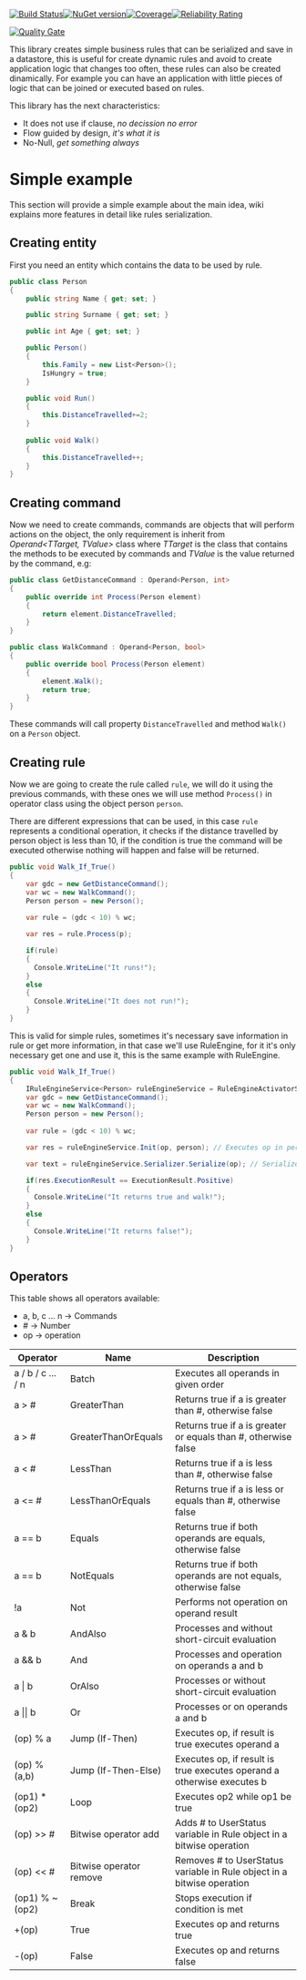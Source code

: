 [![Build Status](https://tfsprodweu2.visualstudio.com/Ab1015571-a4cf-4375-8c55-56c5c90abe5d/Sprocket/_apis/build/status/Sprocket-ASP.NET%20Core-CI?branchName=master)](https://tfsprodweu2.visualstudio.com/Ab1015571-a4cf-4375-8c55-56c5c90abe5d/Sprocket/_build/latest?definitionId=18&branchName=master)[![NuGet version](https://img.shields.io/nuget/v/RaraAvis.Sprocket?label=NuGet)](https://img.shields.io/nuget/v/RaraAvis.Sprocket?label=NuGet)[![Coverage](https://sonarcloud.io/api/project_badges/measure?project=sonar.sprocket&branch=master&metric=coverage
)](https://sonarcloud.io/api/project_badges/measure?project=sonar.sprocket&branch=master&metric=coverage)[![Reliability Rating](https://sonarcloud.io/api/project_badges/measure?project=sonar.sprocket&branch=master&metric=reliability_rating
)](https://sonarcloud.io/api/project_badges/measure?project=sonar.sprocket&branch=master&metric=reliability_rating)


[![Quality Gate](https://sonarcloud.io/api/project_badges/quality_gate?project=sonar.sprocket&branch=master
)](https://sonarcloud.io/api/project_badges/quality_gate?project=sonar.sprocket&branch=master)

This library creates simple business rules that can be serialized and save in a datastore, this is useful for create dynamic rules and avoid to create application logic that changes too often, these rules can also be created dinamically. For example you can have an application with little pieces of logic that can be joined or executed based on rules.

This library has the next characteristics:

- It does not use if clause, _no decission no error_
- Flow guided by design, _it's what it is_
- No-Null, _get something always_

# Simple example

This section will provide a simple example about the main idea, wiki explains more features in detail like rules serialization. 

## Creating entity
First you need an entity which contains the data to be used by rule.
```C#
public class Person
{
    public string Name { get; set; }

    public string Surname { get; set; }

    public int Age { get; set; }

    public Person()
    {
        this.Family = new List<Person>();
        IsHungry = true;
    }

    public void Run()
    {
        this.DistanceTravelled+=2;
    }
    
    public void Walk()
    {
        this.DistanceTravelled++;
    }
}
```

## Creating command
Now we need to create commands, commands are objects that will perform actions on the object, the only requirement is inherit from *Operand<TTarget, TValue>* class where *TTarget* is the class that contains the methods to be executed by commands and *TValue* is the value returned by the command, e.g:
```C#
public class GetDistanceCommand : Operand<Person, int>
{
    public override int Process(Person element)
    {
        return element.DistanceTravelled;
    }
}

public class WalkCommand : Operand<Person, bool>
{
    public override bool Process(Person element)
    {
        element.Walk();
        return true;
    }
}
```

These commands will call property ``` DistanceTravelled ``` and method ``` Walk() ``` on a ```Person``` object.

## Creating rule
Now we are going to create the rule called ```rule```, we will do it using the previous commands, with these ones we will use method ```Process()``` in operator class using the object person ```person```.

There are different expressions that can be used, in this case ```rule``` represents a conditional operation, it checks if the distance travelled by person object is less than 10, if the condition is true the command will be executed otherwise nothing will happen and false will be returned.

```C#
public void Walk_If_True()
{
    var gdc = new GetDistanceCommand();
    var wc = new WalkCommand();
    Person person = new Person();
    
    var rule = (gdc < 10) % wc;

    var res = rule.Process(p);

    if(rule)
    {
      Console.WriteLine("It runs!");
    }
    else
    {
      Console.WriteLine("It does not run!");
    }
}
```

This is valid for simple rules, sometimes it's necessary save information in rule or get more information, in that case we'll use RuleEngine, for it it's only necessary get one and use it, this is the same example with RuleEngine.

```C#
public void Walk_If_True()
{
    IRuleEngineService<Person> ruleEngineService = RuleEngineActivatorService<Person>.RuleEngine; // Get RuleEngine
    var gdc = new GetDistanceCommand();
    var wc = new WalkCommand();
    Person person = new Person();
    
    var rule = (gdc < 10) % wc;

    var res = ruleEngineService.Init(op, person); // Executes op in person 

    var text = ruleEngineService.Serializer.Serialize(op); // Serializes op

    if(res.ExecutionResult == ExecutionResult.Positive)
    {
      Console.WriteLine("It returns true and walk!");
    }
    else
    {
      Console.WriteLine("It returns false!");
    }
}
```

## Operators
This table shows all operators available:
- a, b, c ... n -> Commands
- \# -> Number
- op -> operation

|Operator|Name|Description|
|---|---|---|
|a / b / c ... / n| Batch | Executes all operands in given order|
|a > # | GreaterThan | Returns true if a is greater than #, otherwise false|
|a > # | GreaterThanOrEquals | Returns true if a is greater or equals than #, otherwise false|
|a < # | LessThan | Returns true if a is less than #, otherwise false|
|a <= # | LessThanOrEquals | Returns true if a is less or equals than #, otherwise false|
|a == b | Equals | Returns true if both operands are equals, otherwise false|
|a == b | NotEquals | Returns true if both operands are not equals, otherwise false|
| !a | Not | Performs not operation on operand result|
| a & b | AndAlso | Processes and without short-circuit evaluation|
| a && b | And | Processes and operation on operands a and b|
| a \| b | OrAlso | Processes or without short-circuit evaluation|
| a \|\| b | Or | Processes or on operands a and b|
| (op) % a | Jump (If-Then) | Executes op, if result is true executes operand a|
| (op) % (a,b) | Jump (If-Then-Else) | Executes op, if result is true executes operand a otherwise executes b|
| (op1) * (op2) | Loop | Executes op2 while op1 be true|
| (op) >> # | Bitwise operator add | Adds # to UserStatus variable in Rule object in a bitwise operation|
| (op) << # | Bitwise operator remove | Removes # to UserStatus variable in Rule object in a bitwise operation|
| (op1) % ~(op2) | Break | Stops execution if condition is met|
| +(op) | True | Executes op and returns true|
| -(op) | False | Executes op and returns false|


